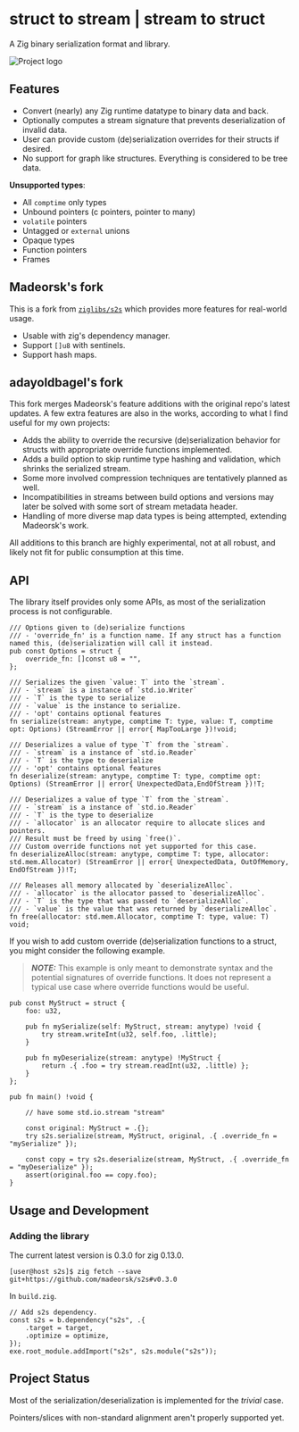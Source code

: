# struct to stream | stream to struct

A Zig binary serialization format and library.

![Project logo](design/logo.png)

## Features

- Convert (nearly) any Zig runtime datatype to binary data and back.
- Optionally computes a stream signature that prevents deserialization of invalid data.
- User can provide custom (de)serialization overrides for their structs if desired.
- No support for graph like structures. Everything is considered to be tree data.

**Unsupported types**:

- All `comptime` only types
- Unbound pointers (c pointers, pointer to many)
- `volatile` pointers
- Untagged or `external` unions
- Opaque types
- Function pointers
- Frames

## Madeorsk's fork

This is a fork from [`ziglibs/s2s`](https://github.com/ziglibs/s2s) which provides more features for real-world usage.

- Usable with zig's dependency manager.
- Support `[]u8` with sentinels.
- Support hash maps.

## adayoldbagel's fork

This fork merges Madeorsk's feature additions with the original repo's latest updates.
A few extra features are also in the works, according to what I find useful for my own projects:
- Adds the ability to override the recursive (de)serialization behavior for structs with appropriate override functions implemented.
- Adds a build option to skip runtime type hashing and validation, which shrinks the serialized stream.
- Some more involved compression techniques are tentatively planned as well.
- Incompatibilities in streams between build options and versions may later be solved with some sort of stream metadata header.
- Handling of more diverse map data types is being attempted, extending Madeorsk's work.

All additions to this branch are highly experimental, not at all robust, and likely not fit for public consumption at this time.

## API

The library itself provides only some APIs, as most of the serialization process is not configurable.

```zig
/// Options given to (de)serialize functions
/// - 'override_fn' is a function name. If any struct has a function named this, (de)serialization will call it instead.
pub const Options = struct {
    override_fn: []const u8 = "",
};

/// Serializes the given `value: T` into the `stream`.
/// - `stream` is a instance of `std.io.Writer`
/// - `T` is the type to serialize
/// - `value` is the instance to serialize.
/// - 'opt' contains optional features
fn serialize(stream: anytype, comptime T: type, value: T, comptime opt: Options) (StreamError || error{ MapTooLarge })!void;

/// Deserializes a value of type `T` from the `stream`.
/// - `stream` is a instance of `std.io.Reader`
/// - `T` is the type to deserialize
/// - 'opt' contains optional features
fn deserialize(stream: anytype, comptime T: type, comptime opt: Options) (StreamError || error{ UnexpectedData,EndOfStream })!T;

/// Deserializes a value of type `T` from the `stream`.
/// - `stream` is a instance of `std.io.Reader`
/// - `T` is the type to deserialize
/// - `allocator` is an allocator require to allocate slices and pointers.
/// Result must be freed by using `free()`.
/// Custom override functions not yet supported for this case.
fn deserializeAlloc(stream: anytype, comptime T: type, allocator: std.mem.Allocator) (StreamError || error{ UnexpectedData, OutOfMemory, EndOfStream })!T;

/// Releases all memory allocated by `deserializeAlloc`.
/// - `allocator` is the allocator passed to `deserializeAlloc`.
/// - `T` is the type that was passed to `deserializeAlloc`.
/// - `value` is the value that was returned by `deserializeAlloc`.
fn free(allocator: std.mem.Allocator, comptime T: type, value: T) void;
```

If you wish to add custom override (de)serialization functions to a struct, you might consider the following example.

> **_NOTE:_**  This example is only meant to demonstrate syntax and the potential signatures of override functions.
It does not represent a typical use case where override functions would be useful.

```zig
pub const MyStruct = struct {
    foo: u32,

    pub fn mySerialize(self: MyStruct, stream: anytype) !void {
        try stream.writeInt(u32, self.foo, .little);
    }
    
    pub fn myDeserialize(stream: anytype) !MyStruct {
        return .{ .foo = try stream.readInt(u32, .little) };
    }
};

pub fn main() !void {
    
    // have some std.io.stream "stream"
    
    const original: MyStruct = .{};
    try s2s.serialize(stream, MyStruct, original, .{ .override_fn = "mySerialize" });
    
    const copy = try s2s.deserialize(stream, MyStruct, .{ .override_fn = "myDeserialize" });
    assert(original.foo == copy.foo);
}
```

## Usage and Development

### Adding the library

The current latest version is 0.3.0 for zig 0.13.0.

```sh-session
[user@host s2s]$ zig fetch --save git+https://github.com/madeorsk/s2s#v0.3.0
```

In `build.zig`.

```zig
// Add s2s dependency.
const s2s = b.dependency("s2s", .{
	.target = target,
	.optimize = optimize,
});
exe.root_module.addImport("s2s", s2s.module("s2s"));
```

## Project Status

Most of the serialization/deserialization is implemented for the _trivial_ case.

Pointers/slices with non-standard alignment aren't properly supported yet.
